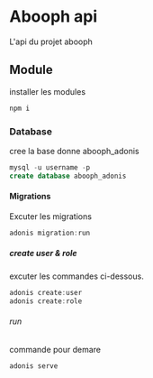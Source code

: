 # Abooph api

L'api du projet abooph 


## Module

installer les modules

```bash
npm i
```

### Database

cree la base donne abooph_adonis

```sql
mysql -u username -p 
create database abooph_adonis
```


#### Migrations

Excuter les migrations

```js
adonis migration:run
```

##### create user & role

excuter les commandes ci-dessous.

```js
adonis create:user
adonis create:role

```


###### run

commande pour demare

```bash
adonis serve
```





